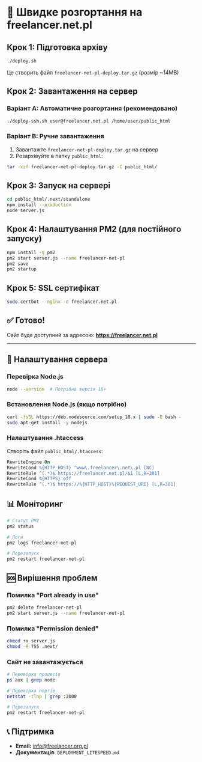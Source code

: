 # 🚀 Швидке розгортання на freelancer.net.pl

## Крок 1: Підготовка архіву

```bash
./deploy.sh
```

Це створить файл `freelancer-net-pl-deploy.tar.gz` (розмір ~14MB)

## Крок 2: Завантаження на сервер

### Варіант A: Автоматичне розгортання (рекомендовано)
```bash
./deploy-ssh.sh user@freelancer.net.pl /home/user/public_html
```

### Варіант B: Ручне завантаження
1. Завантажте `freelancer-net-pl-deploy.tar.gz` на сервер
2. Розархівуйте в папку `public_html`:
```bash
tar -xzf freelancer-net-pl-deploy.tar.gz -C public_html/
```

## Крок 3: Запуск на сервері

```bash
cd public_html/.next/standalone
npm install --production
node server.js
```

## Крок 4: Налаштування PM2 (для постійного запуску)

```bash
npm install -g pm2
pm2 start server.js --name freelancer-net-pl
pm2 save
pm2 startup
```

## Крок 5: SSL сертифікат

```bash
sudo certbot --nginx -d freelancer.net.pl
```

## ✅ Готово!

Сайт буде доступний за адресою: **https://freelancer.net.pl**

---

## 🔧 Налаштування сервера

### Перевірка Node.js
```bash
node --version  # Потрібна версія 18+
```

### Встановлення Node.js (якщо потрібно)
```bash
curl -fsSL https://deb.nodesource.com/setup_18.x | sudo -E bash -
sudo apt-get install -y nodejs
```

### Налаштування .htaccess
Створіть файл `public_html/.htaccess`:
```apache
RewriteEngine On
RewriteCond %{HTTP_HOST} ^www\.freelancer\.net\.pl [NC]
RewriteRule ^(.*)$ https://freelancer.net.pl/$1 [L,R=301]
RewriteCond %{HTTPS} off
RewriteRule ^(.*)$ https://%{HTTP_HOST}%{REQUEST_URI} [L,R=301]
```

## 📊 Моніторинг

```bash
# Статус PM2
pm2 status

# Логи
pm2 logs freelancer-net-pl

# Перезапуск
pm2 restart freelancer-net-pl
```

## 🆘 Вирішення проблем

### Помилка "Port already in use"
```bash
pm2 delete freelancer-net-pl
pm2 start server.js --name freelancer-net-pl
```

### Помилка "Permission denied"
```bash
chmod +x server.js
chmod -R 755 .next/
```

### Сайт не завантажується
```bash
# Перевірка процесів
ps aux | grep node

# Перевірка портів
netstat -tlnp | grep :3000

# Перезапуск
pm2 restart freelancer-net-pl
```

## 📞 Підтримка

- **Email:** info@freelancer.org.pl
- **Документація:** `DEPLOYMENT_LITESPEED.md` 